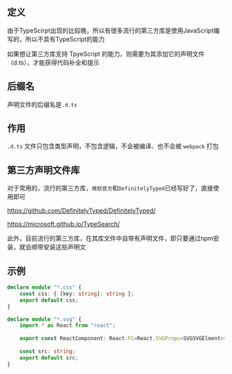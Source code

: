 ## 定义

由于TypeScirpt出现的比较晚，所以有很多流行的第三方库是使用JavaScript编写的，所以不具有TypeScript的能力

如果想让第三方库支持 TpyeScript 的能力，则需要为其添加它的声明文件（d.ts），才能获得代码补全和提示



## 后缀名

声明文件的后缀名是`.d.ts`



## 作用

`.d.ts` 文件只包含类型声明，不包含逻辑，不会被编译、也不会被 `webpack` 打包



## 第三方声明文件库

对于常用的，流行的第三方库，`微软官方`和`DefinitelyTyped`已经写好了，直接使用即可

https://github.com/DefinitelyTyped/DefinitelyTyped/

https://microsoft.github.io/TypeSearch/

此外，目前流行的第三方库，在其库文件中自带有声明文件，即只要通过npm安装，就会顺带安装这些声明文



## 示例

```typescript
declare module "*.css" {
    const css: { [key: string]: string };
    export default css;
}
```

```typescript
declare module "*.svg" {
    import * as React from "react";
    
    export const ReactComponent: React.FC<React.SVGProps<SVGSVGElment>> & { title?: string }>;
    
    const src: string;
    export default src;
}
```

